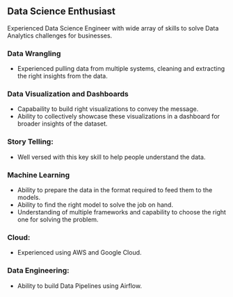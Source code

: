 ## Data Science Enthusiast

Experienced Data Science Engineer with wide array of skills to solve Data Analytics challenges for businesses. 

### Data Wrangling
* Experienced pulling data from multiple systems, cleaning and extracting the right insights from the data.

### Data Visualization and Dashboards
* Capabaility to build right visualizations to convey the message.
* Ability to collectively showcase these visualizations in a dashboard for broader insights of the dataset.

### Story Telling:
* Well versed with this key skill to help people understand the data.

### Machine Learning
* Ability to prepare the data in the format required to feed them to the models.
* Ability to find the right model to solve the job on hand.
* Understanding of multiple frameworks and capability to choose the right one for solving the problem.

### Cloud:
* Experienced using AWS and Google Cloud.

### Data Engineering:
* Ability to build Data Pipelines using Airflow.

